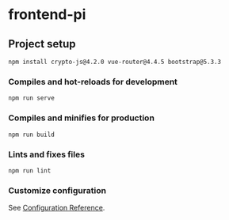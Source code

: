 # frontend-pi

## Project setup
```
npm install crypto-js@4.2.0 vue-router@4.4.5 bootstrap@5.3.3
```

### Compiles and hot-reloads for development
```
npm run serve
```

### Compiles and minifies for production
```
npm run build
```

### Lints and fixes files
```
npm run lint
```

### Customize configuration
See [Configuration Reference](https://cli.vuejs.org/config/).
